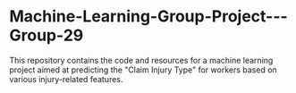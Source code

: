 # Machine-Learning-Group-Project---Group-29
This repository contains the code and resources for a machine learning project aimed at predicting the "Claim Injury Type" for workers based on various injury-related features. 

